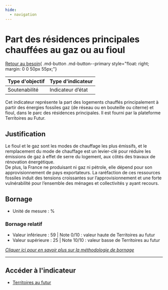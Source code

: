 ```yaml
---
hide:
  - navigation
---
```


# Part des résidences principales chauffées au gaz ou au fioul  

[Retour au besoin](https://konsilion.github.io/diag360/pages/besoins/bv3){ .md-button .md-button--primary style="float: right; margin: 0 0 50px 55px;"}

|Type d'objectif|Type d'indicateur|
|--|--|
|Soutenabilité|Indicateur d’état|

Cet  indicateur  représente  la part des logements chauffés principalement à partir des énergies  fossiles  gaz  (de  réseau  ou  en bouteille ou citerne) et fioul, dans le parc des résidences principales. Il est fourni par la plateforme Territoires au Futur. 

## Justification

Le fioul et le gaz sont les modes de chauffage les plus émissifs, et le remplacement du mode de chauffage est un levier-clé pour réduire les émissions de gaz à effet de serre du logement, aux côtés des travaux de rénovation énergétique.  
De  plus,  la  France  ne  produisant  ni  gaz  ni  pétrole,  elle  dépend  pour  son approvisionnement  de  pays  exportateurs.  La  raréfaction  de  ces  ressources  fossiles induit  des  tensions  croissantes  sur  l’approvisionnement et une forte vulnérabilité pour l’ensemble des ménages et collectivités y ayant recours. 

## Bornage

* Unité de mesure : %

### Bornage relatif

* Valeur inférieure : 59 | Note 0/10 : valeur haute de Territoires au futur
* Valeur supérieure : 25 | Note 10/10 : valeur basse de Territoires au futur
  
*[Cliquer ici pour en savoir plus sur la méthodologie de bornage](https://konsilion.github.io/diag360/pages/indicateurs/methode_bornage)*

---

## Accéder à l'indicateur

- [Territoires au futur](https://territoiresaufutur.org/carte?indicator=chauffage_logement_fossile&scale=epci)
